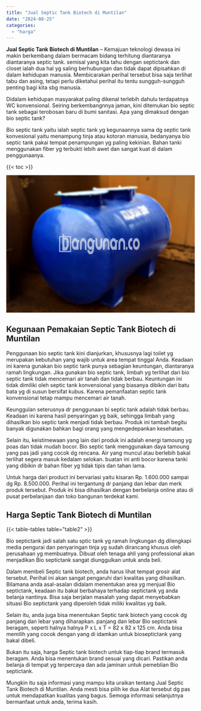 ```yaml
---
title: "Jual Septic Tank Biotech di Muntilan"
date: "2024-08-25"
categories: 
  - "harga"
---
```


**Jual Septic Tank Biotech di Muntilan** – Kemajuan teknologi dewasa ini makin berkembang dalam bermacam bidang terhitung diantaranya diantaranya septic tank. semisal yang kita tahu dengan septictank dan closet ialah dua hal yg saling berhubungan dan tidak dapat dipisahkan di dalam kehidupan manusia. Membicarakan perihal tersebut bisa saja terlihat tabu dan asing, tetapi perlu diketahui perihal itu tentu sungguh-sungguh penting bagi kita sbg manusia.

Didalam kehidupan masyarakat paling dikenal terlebih dahulu terdapatnya WC konvensional. Seiring berkembangnnya jaman, kini ditemukan bio septic tank sebagai terobosan baru di bumi sanitasi. Apa yang dimaksud dengan bio septic tank?

Bio septic tank yaitu ialah septic tank yg kegunaannya sama dg septic tank konvesional yaitu menampung tinja atau kotoran manusia, bedanyanya bio septic tank pakai tempat penampungan yg paling kekinian. Bahan tanki menggunakan fiber yg terbukti lebih awet dan sangat kuat di dalam penggunaanya.

{{< toc >}}

![Jual Septic Tank Biotech di Muntilan](/images/jual-bio-septictank-02.png)

## Kegunaan Pemakaian Septic Tank Biotech di Muntilan

Penggunaan bio septic tank kini dianjurkan, khususnya lagi toilet yg merupakan kebutuhan yang wajib untuk area tempat tinggal Anda. Keadaan ini karena gunakan bio septic tank punya sebagian keuntungan, diantaranya ramah lingkungan. Jika gunakan bio septic tank, limbah yg terlihat dari bio septic tank tidak mencemari air tanah dan tidak berbau. Keuntungan ini tidak dimiliki oleh septic tank konvensional yang biasanya dibikin dari batu bata yg di susun bersifat kubus. Karena pemanfaatan septic tank konvensional tetap mampu mencemari air tanah.

Keunggulan seterusnya dr penggunaan bi septic tank adalah tidak berbau. Keadaan ini karena hasil penyaringan yg baik, sehingga limbah yang dihasilkan bio septic tank menjadi tidak berbau. Produk ini tambah begitu banyak digunakan bahkan bagi orang yang mengedepankan kesehatan.

Selain itu, keistimewaan yang lain dari produk ini adalah energi tamoung yg poas dan tidak mudah bocor. Bio septic tank menggunakan daya tamoung yang pas jadi yang cocok dg rencana. Air yang muncul atau berlebih bakal terlihat segera masuk kedalam selokan. buatan ini anti bocor karena tanki yang dibikin dr bahan fiber yg tidak tipis dan tahan lama.

Untuk harga dari product ini bervariasi yaitu kisaran Rp. 1.600.000 sampai dg Rp. 8.500.000. Perihal ini tergantung dr panjang dan lebar dan merk produk tersebut. Produk ini bisa dihasilkan dengan berbelanja online atau di pusat perbelanjaan dan toko bangunan terdekat kami.

## Harga Septic Tank Biotech di Muntilan

{{< table-tables table="table2" >}}

Bio septictank jadi salah satu sptic tank yg ramah lingkungan dg dilengkapi media pengurai dan penyaringan tinja yg sudah dirancang khusus oleh perusahaan yg membuatnya. Dibuat oleh tenaga ahli yang professional akan menjadikan Bio septictank sangat diunggulkan untuk anda beli.

Dalam membeli Septic tank biotech, anda harus lihat tempat grosir alat tersebut. Perihal ini akan sangat pengaruhi dari kwalitas yang dihasilkan. Bilamana anda asal-asalan didalam menentukan area yg menjual Bio septictank, keadaan itu bakal berbahaya terhadap septictank yg anda belanja nantinya. Bisa saja berjalan masalah yang dapat menyebabkan situasi Bio septictank yang diperoleh tidak miliki kwalitas yg baik.

Selain itu, anda juga bisa menentukan Septic tank biotech yang cocok dg panjang dan lebar yang diharapkan. panjang dan lebar Bio septictank beragam, seperti halnya halnya P x L x T = 82 x 82 x 125 cm. Anda bisa memilih yang cocok dengan yang di idamkan untuk bioseptictank yang bakal dibeli.

Bukan itu saja, harga Septic tank biotech untuk tiap-tiap brand termasuk beragam. Anda bisa menentukan brand sesuai yang dicari. Pastikan anda belanja di tempat yg terpercaya dan ada jaminan untuk pemeblian Bio septictank.

Mungkin itu saja informasi yang mampu kita uraikan tentang Jual Septic Tank Biotech di Muntilan. Anda mesti bisa pilih ke dua Alat tersebut dg pas untuk mendapatkan kualitas yang bagus. Semoga informasi selanjutnya bermanfaat untuk anda, terima kasih.
